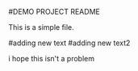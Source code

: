 #DEMO PROJECT README	

This is a simple file.


#adding new text
#adding new text2

i hope this isn't a problem
